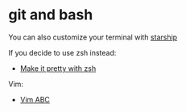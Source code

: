 # git and bash
You can also customize your terminal with [starship](https://github.com/starship/starship?tab=readme-ov-file#%F0%9F%9A%80-installation)


If you decide to use zsh instead:
* [Make it pretty with zsh](https://www.youtube.com/watch?v=wNQpDWLs4To&t=128s)

Vim:
* [Vim ABC](https://www.youtube.com/watch?v=c4OyfL5o7DU)
